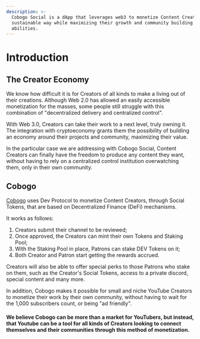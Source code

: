 ```yaml
---
description: >-
  Cobogo Social is a dApp that leverages web3 to monetize Content Creators in a
  sustainable way while maximizing their growth and community building
  abilities.
---
```


# Introduction

## The Creator Economy

We know how difficult it is for Creators of all kinds to make a living out of their creations. Although Web 2.0 has allowed an easily accessible monetization for the masses, some people still struggle with this combination of "decentralized delivery and centralized control".&#x20;

With Web 3.0, Creators can take their work to a next level, truly owning it. The integration with cryptoeconomy grants them the possibility of building an economy around their projects and community, maximizing their value.

In the particular case we are addressing with Cobogo Social, Content Creators can finally have the freedom to produce any content they want, without having to rely on a centralized control institution overwatching them, only in their own community.

## Cobogo&#x20;

[Cobogo](https://cobogo.social) uses Dev Protocol to monetize Content Creators, through Social Tokens, that are based on Decentralized Finance (DeFi) mechanisms.&#x20;

It works as follows:

1. Creators submit their channel to be reviewed;
2. Once approved, the Creators can mint their own Tokens and Staking Pool;
3. With the Staking Pool in place, Patrons can stake DEV Tokens on it;
4. Both Creator and Patron start getting the rewards accrued.

Creators will also be able to offer special perks to those Patrons who stake on them, such as the Creator's Social Tokens, access to a private discord, special content and many more.

In addition, Cobogo makes it possible for small and niche YouTube Creators to monetize their work by their own community, without having to wait for the 1,000 subscribers count, or being "ad friendly".&#x20;

#### We believe Cobogo can be more than a market for YouTubers, but instead, that Youtube can be a tool for all kinds of Creators looking to connect themselves and their communities through this method of monetization.
